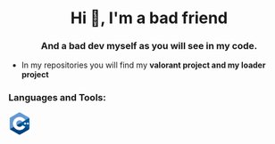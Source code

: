<h1 align="center">Hi 👋, I'm a bad friend</h1>
<h3 align="center">And a bad dev myself as you will see in my code.</h3>

- In my repositories you will find my **valorant project and my loader project**

<h3 align="left">Languages and Tools:</h3>
<p align="left"> <a href="https://www.w3schools.com/cpp/" target="_blank" rel="noreferrer"> <img src="https://raw.githubusercontent.com/devicons/devicon/master/icons/cplusplus/cplusplus-original.svg" alt="cplusplus" width="40" height="40"/> </a> </p>
